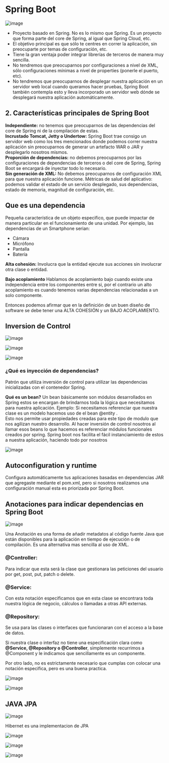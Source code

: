# Spring Boot

![image](https://user-images.githubusercontent.com/31891276/128927067-344f7e5c-bc3c-4fb5-bcf5-d28930afeac0.png)  

- Proyecto basado en Spring. No es lo mismo que Spring. Es un proyecto que forma parte del core de Spring, al igual que Spring Cloud, etc.  
- El objetivo principal es que sólo te centres en correr la aplicación, sin preocuparte por temas de configuración, etc.  
- Tiene la gran ventaja poder integrar librerías de terceros de manera muy sencilla.  
- No tendremos que preocuparnos por configuraciones a nivel de XML, sólo configuraciones mínimas a nivel de properties (ponerle el puerto, etc).  
- No tendremos que preocuparnos de desplegar nuestra aplicación en un servidor web local cuando queramos hacer pruebas, Spring Boot también contempla esto y lleva incorporado un servidor web dónde se desplegará nuestra aplicación automáticamente.  


## 2. Características principales de Spring Boot

**Independiente:** no tenemos que preocuparnos de las dependencias del core de Spring ni de la compilación de estas.  
**Incrustado Tomcat, Jetty o Undertow:** Spring Boot trae consigo un servidor web como los tres mencionados donde podemos correr nuestra aplicación sin preocuparnos de generar un artefacto WAR o JAR y desplegarlo nosotros mismos.  
**Proporción de dependencias:** no debemos preocuparnos por las configuraciones de dependencias de terceros o del core de Spring, Spring Boot se encargará de inyectar todo lo necesario.  
**Sin generación de XML:** No debemos preocuparnos de configuración XML para que nuestra aplicación funcione.
Métricas de salud del aplicativo: podemos validar el estado de un servicio desplegado, sus dependencias, estado de memoria, magnitud de configuración, etc.  

## Que es una dependencia

Pequeña característica de un objeto especifico, que puede impactar de manera particular en el funcionamiento de una unidad.
Por ejemplo, las dependencias de un Smartphone serian:

- Cámara  
- Micrófono  
- Pantalla  
- Batería  

**Alta cohesión:** Involucra que la entidad ejecute sus acciones sin involucrar otra clase o entidad.

**Bajo acoplamiento** Hablamos de acoplamiento bajo cuando existe una independencia entre los componentes entre si, por el contrario un alto acoplamiento es cuando tenemos varias dependencias relacionadas a un solo componente.  

Entonces podemos afirmar que en la definición de un buen diseño de software se debe tener una ALTA COHESIÓN y un BAJO ACOPLAMIENTO.  

## Inversion de Control

![image](https://user-images.githubusercontent.com/31891276/128946951-f018b343-97b8-440c-b98f-58a03225df79.png)

![image](https://user-images.githubusercontent.com/31891276/128946968-2f694fc5-6e4e-430f-9b5c-8c101cd460e5.png)

![image](https://user-images.githubusercontent.com/31891276/128947015-8e8541a4-0696-4bc1-9876-e76234537fd2.png)

### ¿Qué es inyección de dependencias?  

Patrón que utiliza inversión de control para utilizar las dependencias inicializadas con el contenedor Spring.

**Qué es un bean?** Un bean básicamente son módulos desarrollados en Spring estos se encargan de brindarnos toda la lógica que necesitamos para nuestra aplicación. Ejemplo: Si necesitamos referenciar que nuestra clase es un modelo hacemos uso de el bean @entity .   
Esto nos permite usar propiedades creadas para este tipo de modulo que nos agilizan nuestro desarrollo. Al hacer inversión de control nosotros al llamar esos beans lo que hacemos es referenciar módulos funcionales creados por spring. Spring boot nos facilita el fácil instanciamiento de estos a nuestra aplicación, haciendo todo por nosotros

![image](https://user-images.githubusercontent.com/31891276/128947106-543c8f26-b5b4-4c92-b76c-3e93bb8557ca.png)


## Autoconfiguration y runtime

Configura automáticamente tus aplicaciones basadas en dependencias JAR que agregaste mediante el pom.xml, pero si nosotros realizamos una configuración manual esta es priorizada por Spring Boot.

## Anotaciones para indicar dependencias en Spring Boot

![image](https://user-images.githubusercontent.com/31891276/128947877-8090336a-ac3b-4646-810e-c96bf066bdf1.png)


Una Anotación es una forma de añadir metadatos al código fuente Java que están disponibles para la aplicación en tiempo de ejecución o de compilación. Es una alternativa mas sencilla al uso de XML.


### @Controller:  
Para indicar que esta será la clase que gestionara las peticiones del usuario por get, post, put, patch o delete.  

### @Service: 
Con esta notación especificamos que en esta clase se encontrara toda nuestra lógica de negocio, cálculos o llamadas a otras API externas.  

### @Repository: 
Se usa para las clases o interfaces que funcionaran con el acceso a la base de datos.  

Si nuestra clase o interfaz no tiene una especificación clara como **@Service, @Repository o @Controller**, simplemente recurrimos a @Component y le indicamos que sencillamente es un componente.  

Por otro lado, no es estrictamente necesario que cumplas con colocar una notación especifica, pero es una buena practica.  

![image](https://user-images.githubusercontent.com/31891276/128948237-0fce29e8-751b-46e3-b077-657f9c0c0fc1.png)

![image](https://user-images.githubusercontent.com/31891276/128948250-eb34788b-3ced-4be9-8e5c-634fbe0ee53d.png)

## JAVA JPA

![image](https://user-images.githubusercontent.com/31891276/129125931-97926b42-cb4b-4576-be55-8e3ed3ddcfb4.png)

Hibernet es una implementacion de JPA

![image](https://user-images.githubusercontent.com/31891276/131187172-55b12a0a-5443-4eae-aa71-f2cbbd171dc7.png)

![image](https://user-images.githubusercontent.com/31891276/131197446-2c250a46-7049-4eaf-a895-61908e38775c.png)


![image](https://user-images.githubusercontent.com/31891276/131197455-a94e9981-0e19-4982-baf2-078c85543864.png)

